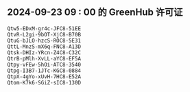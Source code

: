 ## 2024-09-23 09 : 00 的 GreenHub 许可证
```
Qtw5-EDxM-gr4c-JFC8-51EE
QtvR-L2gi-9bOT-XjC8-B70B
QtuG-bJLO-hzcS-ROC8-5E31
QttL-MnzS-mX6q-FNC8-A13D
Qtsk-DHIz-YRcn-Z4C8-C32C
QtrB-pMlh-XvLL-aYC8-EF5A
Qtpy-vFEw-5hOi-ATC8-3540
Qtpg-I3B7-1JTc-KGC8-0884
QtpX-4gYo-xUvH-7HC8-E52A
Qtom-K7k6-SGiZ-sIC8-130D
```
